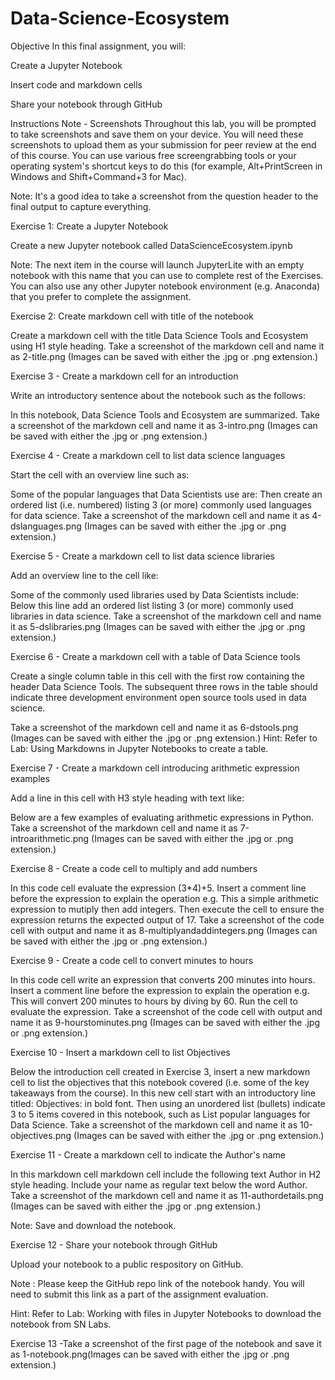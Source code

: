 # Data-Science-Ecosystem

Objective In this final assignment, you will:

Create a Jupyter Notebook

Insert code and markdown cells

Share your notebook through GitHub

Instructions Note - Screenshots Throughout this lab, you will be prompted to take screenshots and save them on your device. You will need these screenshots to upload them as your submission for peer review at the end of this course. You can use various free screengrabbing tools or your operating system's shortcut keys to do this (for example, Alt+PrintScreen in Windows and Shift+Command+3 for Mac).

Note: It's a good idea to take a screenshot from the question header to the final output to capture everything.

Exercise 1: Create a Jupyter Notebook

Create a new Jupyter notebook called DataScienceEcosystem.ipynb

Note: The next item in the course will launch JupyterLite with an empty notebook with this name that you can use to complete rest of the Exercises. You can also use any other Jupyter notebook environment (e.g. Anaconda) that you prefer to complete the assignment.

Exercise 2: Create markdown cell with title of the notebook

Create a markdown cell with the title Data Science Tools and Ecosystem using H1 style heading. Take a screenshot of the markdown cell and name it as 2-title.png (Images can be saved with either the .jpg or .png extension.)

Exercise 3 - Create a markdown cell for an introduction

Write an introductory sentence about the notebook such as the follows:

In this notebook, Data Science Tools and Ecosystem are summarized. Take a screenshot of the markdown cell and name it as 3-intro.png (Images can be saved with either the .jpg or .png extension.)

Exercise 4 - Create a markdown cell to list data science languages

Start the cell with an overview line such as:

Some of the popular languages that Data Scientists use are: Then create an ordered list (i.e. numbered) listing 3 (or more) commonly used languages for data science. Take a screenshot of the markdown cell and name it as 4-dslanguages.png (Images can be saved with either the .jpg or .png extension.)

Exercise 5 - Create a markdown cell to list data science libraries

Add an overview line to the cell like:

Some of the commonly used libraries used by Data Scientists include: Below this line add an ordered list listing 3 (or more) commonly used libraries in data science. Take a screenshot of the markdown cell and name it as 5-dslibraries.png (Images can be saved with either the .jpg or .png extension.)

Exercise 6 - Create a markdown cell with a table of Data Science tools

Create a single column table in this cell with the first row containing the header Data Science Tools. The subsequent three rows in the table should indicate three development environment open source tools used in data science.

Take a screenshot of the markdown cell and name it as 6-dstools.png (Images can be saved with either the .jpg or .png extension.) Hint: Refer to Lab: Using Markdowns in Jupyter Notebooks to create a table.

Exercise 7 - Create a markdown cell introducing arithmetic expression examples

Add a line in this cell with H3 style heading with text like:

Below are a few examples of evaluating arithmetic expressions in Python. Take a screenshot of the markdown cell and name it as 7-introarithmetic.png (Images can be saved with either the .jpg or .png extension.)

Exercise 8 - Create a code cell to multiply and add numbers

In this code cell evaluate the expression (3*4)+5. Insert a comment line before the expression to explain the operation e.g. This a simple arithmetic expression to mutiply then add integers. Then execute the cell to ensure the expression returns the expected output of 17. Take a screenshot of the code cell with output and name it as 8-multiplyandaddintegers.png (Images can be saved with either the .jpg or .png extension.)

Exercise 9 - Create a code cell to convert minutes to hours

In this code cell write an expression that converts 200 minutes into hours. Insert a comment line before the expression to explain the operation e.g. This will convert 200 minutes to hours by diving by 60. Run the cell to evaluate the expression. Take a screenshot of the code cell with output and name it as 9-hourstominutes.png (Images can be saved with either the .jpg or .png extension.)

Exercise 10 - Insert a markdown cell to list Objectives

Below the introduction cell created in Exercise 3, insert a new markdown cell to list the objectives that this notebook covered (i.e. some of the key takeaways from the course). In this new cell start with an introductory line titled: Objectives: in bold font. Then using an unordered list (bullets) indicate 3 to 5 items covered in this notebook, such as List popular languages for Data Science. Take a screenshot of the markdown cell and name it as 10-objectives.png (Images can be saved with either the .jpg or .png extension.)

Exercise 11 - Create a markdown cell to indicate the Author's name

In this markdown cell markdown cell include the following text Author in H2 style heading. Include your name as regular text below the word Author. Take a screenshot of the markdown cell and name it as 11-authordetails.png (Images can be saved with either the .jpg or .png extension.)

Note: Save and download the notebook.

Exercise 12 - Share your notebook through GitHub

Upload your notebook to a public respository on GitHub.

Note : Please keep the GitHub repo link of the notebook handy. You will need to submit this link as a part of the assignment evaluation.

Hint: Refer to Lab: Working with files in Jupyter Notebooks to download the notebook from SN Labs.

Exercise 13 -Take a screenshot of the first page of the notebook and save it as 1-notebook.png(Images can be saved with either the .jpg or .png extension.)
